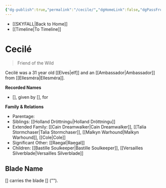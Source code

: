 ```yaml
---
{"dg-publish":true,"permalink":"/cecile/","dgHomeLink":false,"dgPassFrontmatter":false}
---
```


- [[SKYFALL|Back to Home]]
- [[Timeline|To Timeline]]

# Cecilé
>Friend of the Wild

Cecilé was a 31 year old [[Elves|elf]] and an [[Ambassador|Ambassador]] from [[Ellesméra|Ellesméra]]. 

**Recorded Names**
- [], given by [], for 

**Family & Relations**
- Parentage: 
- Siblings: [[Holland Dröttningu|Holland Dröttningu]]
- Extended Family: [[Cain Dreamwalker|Cain Dreamwalker]], [[Talia Stormchaser|Talia Stormchaser]], [[Malkyn Warhound|Malkyn Warhound]], [[Cole|Cole]]
- Significant Other: [[Raegal|Raegal]]
- Children: [[Bastille Soulkeeper|Bastille Soulkeeper]], [[Versailles Silverblade|Versailles Silverblade]]

## Blade Name
[] carries the blade [] (""). 